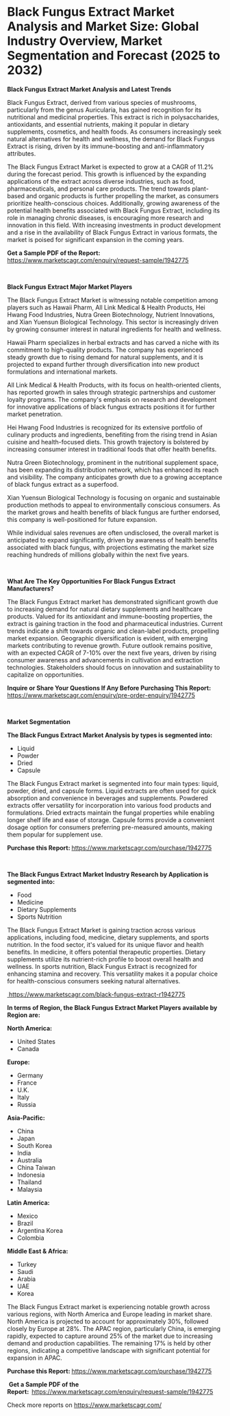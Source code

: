 <p><h1>Black Fungus Extract Market Analysis and Market Size: Global Industry Overview, Market Segmentation and Forecast (2025 to 2032)</h1></p><p><strong>Black Fungus Extract Market Analysis and Latest Trends</strong></p>
<p><p>Black Fungus Extract, derived from various species of mushrooms, particularly from the genus Auricularia, has gained recognition for its nutritional and medicinal properties. This extract is rich in polysaccharides, antioxidants, and essential nutrients, making it popular in dietary supplements, cosmetics, and health foods. As consumers increasingly seek natural alternatives for health and wellness, the demand for Black Fungus Extract is rising, driven by its immune-boosting and anti-inflammatory attributes.</p><p>The Black Fungus Extract Market is expected to grow at a CAGR of 11.2% during the forecast period. This growth is influenced by the expanding applications of the extract across diverse industries, such as food, pharmaceuticals, and personal care products. The trend towards plant-based and organic products is further propelling the market, as consumers prioritize health-conscious choices. Additionally, growing awareness of the potential health benefits associated with Black Fungus Extract, including its role in managing chronic diseases, is encouraging more research and innovation in this field. With increasing investments in product development and a rise in the availability of Black Fungus Extract in various formats, the market is poised for significant expansion in the coming years.</p></p>
<p><strong>Get a Sample PDF of the Report:&nbsp;</strong> <a href="https://www.marketscagr.com/enquiry/request-sample/1942775?utm_campaign=3135&utm_medium=2&utm_source=Github&utm_content=ia&utm_term=30032025&utm_id=black-fungus-extract">https://www.marketscagr.com/enquiry/request-sample/1942775</a></p>
<p>&nbsp;</p>
<p><strong>Black Fungus Extract Major Market Players</strong></p>
<p><p>The Black Fungus Extract Market is witnessing notable competition among players such as Hawaii Pharm, All Link Medical & Health Products, Hei Hwang Food Industries, Nutra Green Biotechnology, Nutrient Innovations, and Xian Yuensun Biological Technology. This sector is increasingly driven by growing consumer interest in natural ingredients for health and wellness.</p><p>Hawaii Pharm specializes in herbal extracts and has carved a niche with its commitment to high-quality products. The company has experienced steady growth due to rising demand for natural supplements, and it is projected to expand further through diversification into new product formulations and international markets.</p><p>All Link Medical & Health Products, with its focus on health-oriented clients, has reported growth in sales through strategic partnerships and customer loyalty programs. The company's emphasis on research and development for innovative applications of black fungus extracts positions it for further market penetration.</p><p>Hei Hwang Food Industries is recognized for its extensive portfolio of culinary products and ingredients, benefiting from the rising trend in Asian cuisine and health-focused diets. This growth trajectory is bolstered by increasing consumer interest in traditional foods that offer health benefits.</p><p>Nutra Green Biotechnology, prominent in the nutritional supplement space, has been expanding its distribution network, which has enhanced its reach and visibility. The company anticipates growth due to a growing acceptance of black fungus extract as a superfood.</p><p>Xian Yuensun Biological Technology is focusing on organic and sustainable production methods to appeal to environmentally conscious consumers. As the market grows and health benefits of black fungus are further endorsed, this company is well-positioned for future expansion.</p><p>While individual sales revenues are often undisclosed, the overall market is anticipated to expand significantly, driven by awareness of health benefits associated with black fungus, with projections estimating the market size reaching hundreds of millions globally within the next five years.</p></p>
<p>&nbsp;</p>
<p><strong>What Are The Key Opportunities For Black Fungus Extract Manufacturers?</strong></p>
<p><p>The Black Fungus Extract market has demonstrated significant growth due to increasing demand for natural dietary supplements and healthcare products. Valued for its antioxidant and immune-boosting properties, the extract is gaining traction in the food and pharmaceutical industries. Current trends indicate a shift towards organic and clean-label products, propelling market expansion. Geographic diversification is evident, with emerging markets contributing to revenue growth. Future outlook remains positive, with an expected CAGR of 7-10% over the next five years, driven by rising consumer awareness and advancements in cultivation and extraction technologies. Stakeholders should focus on innovation and sustainability to capitalize on opportunities.</p></p>
<p><strong>Inquire or Share Your Questions If Any Before Purchasing This Report:</strong> <a href="https://www.marketscagr.com/enquiry/pre-order-enquiry/1942775?utm_campaign=3135&utm_medium=2&utm_source=Github&utm_content=ia&utm_term=30032025&utm_id=black-fungus-extract">https://www.marketscagr.com/enquiry/pre-order-enquiry/1942775</a></p>
<p>&nbsp;</p>
<p><strong>Market Segmentation</strong></p>
<p><strong>The Black Fungus Extract Market Analysis by types is segmented into:</strong></p>
<p><ul><li>Liquid</li><li>Powder</li><li>Dried</li><li>Capsule</li></ul></p>
<p><p>The Black Fungus Extract market is segmented into four main types: liquid, powder, dried, and capsule forms. Liquid extracts are often used for quick absorption and convenience in beverages and supplements. Powdered extracts offer versatility for incorporation into various food products and formulations. Dried extracts maintain the fungal properties while enabling longer shelf life and ease of storage. Capsule forms provide a convenient dosage option for consumers preferring pre-measured amounts, making them popular for supplement use.</p></p>
<p><strong>Purchase this Report:&nbsp;</strong><a href="https://www.marketscagr.com/purchase/1942775?utm_campaign=3135&utm_medium=2&utm_source=Github&utm_content=ia&utm_term=30032025&utm_id=black-fungus-extract">https://www.marketscagr.com/purchase/1942775</a></p>
<p>&nbsp;</p>
<p><strong>The Black Fungus Extract Market Industry Research by Application is segmented into:</strong></p>
<p><ul><li>Food</li><li>Medicine</li><li>Dietary Supplements</li><li>Sports Nutrition</li></ul></p>
<p><p>The Black Fungus Extract Market is gaining traction across various applications, including food, medicine, dietary supplements, and sports nutrition. In the food sector, it's valued for its unique flavor and health benefits. In medicine, it offers potential therapeutic properties. Dietary supplements utilize its nutrient-rich profile to boost overall health and wellness. In sports nutrition, Black Fungus Extract is recognized for enhancing stamina and recovery. This versatility makes it a popular choice for health-conscious consumers seeking natural alternatives.</p></p>
<p><a href="https://www.marketscagr.com/black-fungus-extract-r1942775?utm_campaign=3135&utm_medium=2&utm_source=Github&utm_content=ia&utm_term=30032025&utm_id=black-fungus-extract">&nbsp;https://www.marketscagr.com/black-fungus-extract-r1942775</a></p>
<p><strong>In terms of Region, the Black Fungus Extract Market Players available by Region are:</strong></p>
<p>
    <p> <strong> North America: </strong>
        <ul>
            <li>United States</li>
            <li>Canada</li>
        </ul>
        </p> 
    <p> <strong> Europe: </strong>
        <ul>
            <li>Germany</li>
            <li>France</li>
            <li>U.K.</li>
            <li>Italy</li>
            <li>Russia</li>
        </ul>
        </p> 
    <p> <strong> Asia-Pacific: </strong>
        <ul>
            <li>China</li>
            <li>Japan</li>
            <li>South Korea</li>
            <li>India</li>
            <li>Australia</li>
            <li>China Taiwan</li>
            <li>Indonesia</li>
            <li>Thailand</li>
            <li>Malaysia</li>
        </ul>
        </p> 
    <p> <strong> Latin America: </strong>
        <ul>
            <li>Mexico</li>
            <li>Brazil</li>
            <li>Argentina Korea</li>
            <li>Colombia</li>
        </ul>
        </p> 
    <p> <strong> Middle East & Africa: </strong>
        <ul>
            <li>Turkey</li>
            <li>Saudi</li>
            <li>Arabia</li>
            <li>UAE</li>
            <li>Korea</li>
        </ul>
    </p>
    </p>
<p><p>The Black Fungus Extract market is experiencing notable growth across various regions, with North America and Europe leading in market share. North America is projected to account for approximately 30%, followed closely by Europe at 28%. The APAC region, particularly China, is emerging rapidly, expected to capture around 25% of the market due to increasing demand and production capabilities. The remaining 17% is held by other regions, indicating a competitive landscape with significant potential for expansion in APAC.</p></p>
<p><strong>Purchase this Report: </strong><a href="https://www.marketscagr.com/purchase/1942775?utm_campaign=3135&utm_medium=2&utm_source=Github&utm_content=ia&utm_term=30032025&utm_id=black-fungus-extract">https://www.marketscagr.com/purchase/1942775</a></p>
<p>&nbsp;<strong>Get a Sample PDF of the Report:&nbsp;&nbsp;</strong><a href="https://www.marketscagr.com/enquiry/request-sample/1942775?utm_campaign=3135&utm_medium=2&utm_source=Github&utm_content=ia&utm_term=30032025&utm_id=black-fungus-extract">https://www.marketscagr.com/enquiry/request-sample/1942775</a></p>
<p><strong></strong></p>
<p>Check more reports on <a href="https://www.marketscagr.com/?utm_campaign=3135&utm_medium=2&utm_source=Github&utm_content=ia&utm_term=30032025&utm_id=black-fungus-extract">https://www.marketscagr.com/</a></p>